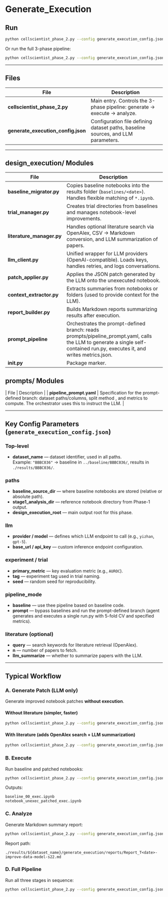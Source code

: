 # Generate_Execution

## Run
```bash
python cellscientist_phase_2.py --config generate_execution_config.json generate --baseline-id 0 --with-lit
```

Or run the full 3-phase pipeline:
```bash
python cellscientist_phase_2.py --config generate_execution_config.json run --baseline-id 0 --with-lit --which both
```

---

## Files
| File | Description |
|------|--------------|
| **cellscientist_phase_2.py** | Main entry. Controls the 3-phase pipeline: generate → execute → analyze. |
| **generate_execution_config.json** | Configuration file defining dataset paths, baseline sources, and LLM parameters. |

---

## design_execution/ Modules
| File | Description |
|------|--------------|
| **baseline_migrator.py** | Copies baseline notebooks into the results folder (`baselines/<date>`). Handles flexible matching of `*.ipynb`. |
| **trial_manager.py** | Creates trial directories from baselines and manages notebook-level improvements. |
| **literature_manager.py** | Handles optional literature search via OpenAlex, CSV → Markdown conversion, and LLM summarization of papers. |
| **llm_client.py** | Unified wrapper for LLM providers (OpenAI-compatible). Loads keys, handles retries, and logs conversations. |
| **patch_applier.py** | Applies the JSON patch generated by the LLM onto the unexecuted notebook. |
| **context_extractor.py** | Extracts summaries from notebooks or folders (used to provide context for the LLM). |
| **report_builder.py** | Builds Markdown reports summarizing results after execution. |
| **prompt_pipeline** | Orchestrates the prompt-defined branch: reads prompts/pipeline_prompt.yaml, calls the LLM to generate a single self-contained run.py, executes it, and writes metrics.json. |
| **__init__.py** | Package marker. |

## prompts/ Modules
| File | Description |
| **pipeline_prompt.yaml** | Specification for the prompt-defined branch: dataset paths/columns, split method , and metrics to compute. The orchestrator uses this to instruct the LLM. |

---


## Key Config Parameters (`generate_execution_config.json`)

### Top-level
* **dataset_name** — dataset identifier, used in all paths.  
  Example: `"BBBC036"` → baseline in `../baseline/BBBC036/`, results in `./results/BBBC036/`.

### paths
* **baseline_source_dir** — where baseline notebooks are stored (relative or absolute path).  
* **stage1_analysis_dir** — reference notebook directory from Phase-1 output.  
* **design_execution_root** — main output root for this phase.

### llm
* **provider / model** — defines which LLM endpoint to call (e.g., `yizhan`, `gpt-5`).  
* **base_url / api_key** — custom inference endpoint configuration.  

### experiment / trial
* **primary_metric** — key evaluation metric (e.g., `AUROC`).  
* **tag** — experiment tag used in trial naming.  
* **seed** — random seed for reproducibility.

### pipeline_mode

* **baseline** — use thee pipeline based on baseline code.
* **prompt** — bypass baselines and run the prompt-defined branch (agent generates and executes a single run.py with 5-fold CV and specified metrics).


### literature (optional)
* **query** — search keywords for literature retrieval (OpenAlex).  
* **n** — number of papers to fetch.  
* **llm_summarize** — whether to summarize papers with the LLM.  


---

## Typical Workflow

### **A. Generate Patch (LLM only)**
Generate improved notebook patches **without execution**.

#### Without literature (simpler, faster)

```bash
python cellscientist_phase_2.py --config generate_execution_config.json --pipeline-mode prompt generate 
```

#### With literature (adds OpenAlex search + LLM summarization)

```bash
python cellscientist_phase_2.py --config generate_execution_config.json --pipeline-mode prompt generate --with-lit
```

### **B. Execute**
Run baseline and patched notebooks:
```bash
python cellscientist_phase_2.py --config generate_execution_config.json --pipeline-mode prompt execute  --which both
```

Outputs:
```
baseline_00_exec.ipynb
notebook_unexec_patched_exec.ipynb
```

### **C. Analyze**
Generate Markdown summary report:
```bash
python cellscientist_phase_2.py --config generate_execution_config.json --pipeline-mode prompt analyze
```
Report path:
```
./results/${dataset_name}/generate_execution/reports/Report_T<date>-improve-data-model-s22.md
```


### **D. Full Pipeline**
Run all three stages in sequence:
```bash
python cellscientist_phase_2.py --config generate_execution_config.json run --baseline-id 0 --with-lit --which both
```


